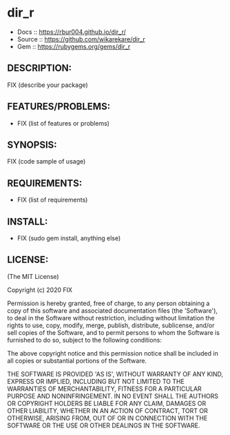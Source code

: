 # dir_r

* Docs :: https://rbur004.github.io/dir_r/
* Source :: https://github.com/wikarekare/dir_r
* Gem :: https://rubygems.org/gems/dir_r

## DESCRIPTION:

FIX (describe your package)

## FEATURES/PROBLEMS:

* FIX (list of features or problems)

## SYNOPSIS:

  FIX (code sample of usage)

## REQUIREMENTS:

* FIX (list of requirements)

## INSTALL:

* FIX (sudo gem install, anything else)

## LICENSE:

(The MIT License)

Copyright (c) 2020 FIX

Permission is hereby granted, free of charge, to any person obtaining
a copy of this software and associated documentation files (the
'Software'), to deal in the Software without restriction, including
without limitation the rights to use, copy, modify, merge, publish,
distribute, sublicense, and/or sell copies of the Software, and to
permit persons to whom the Software is furnished to do so, subject to
the following conditions:

The above copyright notice and this permission notice shall be
included in all copies or substantial portions of the Software.

THE SOFTWARE IS PROVIDED 'AS IS', WITHOUT WARRANTY OF ANY KIND,
EXPRESS OR IMPLIED, INCLUDING BUT NOT LIMITED TO THE WARRANTIES OF
MERCHANTABILITY, FITNESS FOR A PARTICULAR PURPOSE AND NONINFRINGEMENT.
IN NO EVENT SHALL THE AUTHORS OR COPYRIGHT HOLDERS BE LIABLE FOR ANY
CLAIM, DAMAGES OR OTHER LIABILITY, WHETHER IN AN ACTION OF CONTRACT,
TORT OR OTHERWISE, ARISING FROM, OUT OF OR IN CONNECTION WITH THE
SOFTWARE OR THE USE OR OTHER DEALINGS IN THE SOFTWARE.
